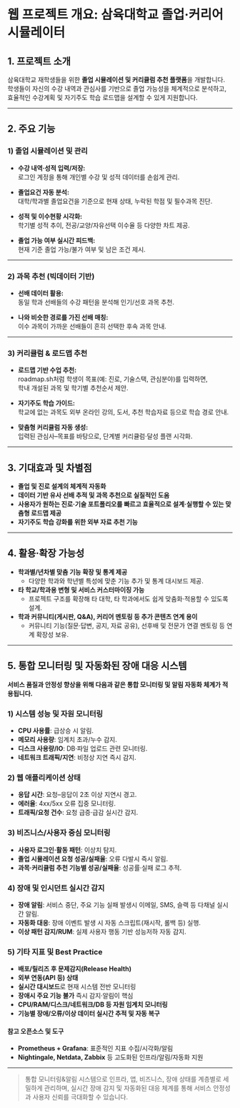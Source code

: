 # 웹 프로젝트 개요: 삼육대학교 졸업·커리어 시뮬레이터

## 1. 프로젝트 소개
삼육대학교 재학생들을 위한 **졸업 시뮬레이션 및 커리큘럼 추천 플랫폼**을 개발합니다.  
학생들이 자신의 수강 내역과 관심사를 기반으로 졸업 가능성을 체계적으로 분석하고,  
효율적인 수강계획 및 자기주도 학습 로드맵을 설계할 수 있게 지원합니다.

---

## 2. 주요 기능

### 1) 졸업 시뮬레이션 및 관리

- **수강 내역·성적 입력/저장:**  
  로그인 계정을 통해 개인별 수강 및 성적 데이터를 손쉽게 관리.

- **졸업요건 자동 분석:**  
  대학/학과별 졸업요건을 기준으로 현재 상태, 누락된 학점 및 필수과목 진단.

- **성적 및 이수현황 시각화:**  
  학기별 성적 추이, 전공/교양/자유선택 이수율 등 다양한 차트 제공.

- **졸업 가능 여부 실시간 피드백:**  
  현재 기준 졸업 가능/불가 여부 및 남은 조건 제시.

---

### 2) 과목 추천 (빅데이터 기반)

- **선배 데이터 활용:**  
  동일 학과 선배들의 수강 패턴을 분석해 인기/선호 과목 추천.

- **나와 비슷한 경로를 가진 선배 매칭:**  
  이수 과목이 가까운 선배들이 흔히 선택한 후속 과목 안내.

---

### 3) 커리큘럼 & 로드맵 추천

- **로드맵 기반 수업 추천:**  
  roadmap.sh처럼 학생이 목표(예: 진로, 기술스택, 관심분야)를 입력하면,  
  학내 개설된 과목 및 학기별 추천순서 제안.

- **자기주도 학습 가이드:**  
  학교에 없는 과목도 외부 온라인 강의, 도서, 추천 학습자료 등으로 학습 경로 안내.

- **맞춤형 커리큘럼 자동 생성:**  
  입력된 관심사–목표를 바탕으로, 단계별 커리큘럼·달성 플랜 시각화.

---

## 3. 기대효과 및 차별점

- **졸업 및 진로 설계의 체계적 자동화**
- **데이터 기반 유사 선배 추적 및 과목 추천으로 실질적인 도움**
- **사용자가 원하는 진로·기술 포트폴리오를 빠르고 효율적으로 설계·실행할 수 있는 맞춤형 로드맵 제공**
- **자기주도 학습 강화를 위한 외부 자료 추천 기능**

---

## 4. 활용·확장 가능성

- **학과별/년차별 맞춤 기능 확장 및 통계 제공**
  - 다양한 학과와 학년별 특성에 맞춘 기능 추가 및 통계 대시보드 제공.
- **타 학교/학과용 변형 및 서비스 커스터마이징 가능**
  - 프로젝트 구조를 확장해 타 대학, 타 학과에서도 쉽게 맞춤화·적용할 수 있도록 설계.
- **학과 커뮤니티(게시판, Q&A), 커리어 멘토링 등 추가 콘텐츠 연계 용이**
  - 커뮤니티 기능(질문·답변, 공지, 자료 공유), 선후배 및 전문가 연결 멘토링 등 연계 확장성 보유.

---

## 5. 통합 모니터링 및 자동화된 장애 대응 시스템

**서비스 품질과 안정성 향상을 위해 다음과 같은 통합 모니터링 및 알림 자동화 체계가 적용됩니다.**

### 1) 시스템 성능 및 자원 모니터링
- **CPU 사용률**: 급상승 시 알림.
- **메모리 사용량**: 임계치 초과/누수 감지.
- **디스크 사용량/IO**: DB·파일 업로드 관련 모니터링.
- **네트워크 트래픽/지연**: 비정상 지연 즉시 감지.

### 2) 웹 애플리케이션 상태
- **응답 시간**: 요청–응답이 2초 이상 지연시 경고.
- **에러율**: 4xx/5xx 오류 집중 모니터링.
- **트래픽/요청 건수**: 요청 급증·급감 실시간 감지.

### 3) 비즈니스/사용자 중심 모니터링
- **사용자 로그인·활동 패턴**: 이상치 탐지.
- **졸업 시뮬레이션 요청 성공/실패율**: 오류 다발시 즉시 알림.
- **과목·커리큘럼 추천 기능별 성공/실패율**: 성공률·실패 로그 추적.

### 4) 장애 및 인시던트 실시간 감지
- **장애 알림**: 서비스 중단, 주요 기능 실패 발생시 이메일, SMS, 슬랙 등 다채널 실시간 알림.
- **자동화 대응**: 장애 이벤트 발생 시 자동 스크립트(재시작, 롤백 등) 실행.
- **이상 패턴 감지/RUM**: 실제 사용자 행동 기반 성능저하 자동 감지.

### 5) 기타 지표 및 Best Practice
- **배포/릴리즈 후 문제감지(Release Health)**
- **외부 연동(API 등) 상태**
- **실시간 대시보드**로 현재 시스템 전반 모니터링
- **장애시 주요 기능 불가** 즉시 감지·알림이 핵심
- **CPU/RAM/디스크/네트워크/DB 등 자원 임계치 모니터링**
- **기능별 장애/오류/이상 데이터 실시간 추적 및 자동 복구**

#### 참고 오픈소스 및 도구
- **Prometheus + Grafana**: 표준적인 지표 수집/시각화/알림
- **Nightingale, Netdata, Zabbix** 등 고도화된 인프라/알림/자동화 지원

---

> 통합 모니터링&알림 시스템으로 인프라, 앱, 비즈니스, 장애 상태를 계층별로 세밀하게 관리하며, 실시간 장애 감지 및 자동화된 대응 체계를 통해 서비스 안정성과 사용자 신뢰를 극대화할 수 있습니다.
